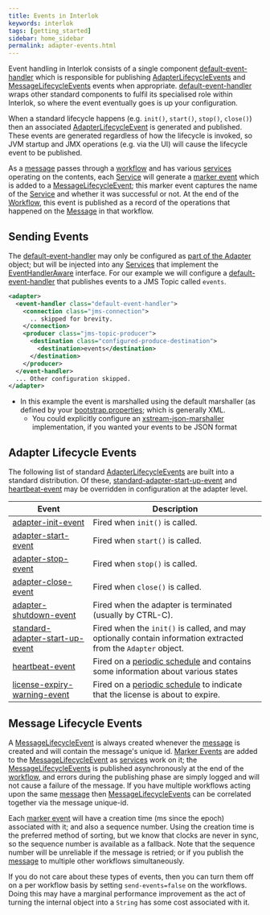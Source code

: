 ```yaml
---
title: Events in Interlok
keywords: interlok
tags: [getting_started]
sidebar: home_sidebar
permalink: adapter-events.html
---
```

Event handling in Interlok consists of a single component [default-event-handler][] which is responsible for publishing [AdapterLifecycleEvents][] and [MessageLifecycleEvents][] events when appropriate. [default-event-handler][] wraps other standard components to fulfil its specialised role within Interlok, so where the event eventually goes is up your configuration.

When a standard lifecycle happens (e.g. `init()`, `start()`, `stop()`, `close()`) then an associated [AdapterLifecycleEvent][] is generated and published. These events are generated regardless of how the lifecycle is invoked, so JVM startup and JMX operations (e.g. via the UI) will cause the lifecycle event to be published.

As a [message][AdaptrisMessage] passes through a [workflow][Workflow] and has various [services][Service] operating on the contents, each [Service][] will generate a [marker event][] which is added to a [MessageLifecycleEvent][]; this marker event captures the name of the [Service][] and whether it was successful or not. At the end of the [Workflow][], this event is published as a record of the operations that happened on the [Message][AdaptrisMessage] in that workflow.

## Sending Events ##

The [default-event-handler][] may only be configured as [part of the Adapter][] object; but will be injected into any [Services][Service] that implement the [EventHandlerAware][] interface. For our example we will configure a [default-event-handler][] that publishes events to a JMS Topic called `events`.

```xml
<adapter>
  <event-handler class="default-event-handler">
    <connection class="jms-connection">
      .. skipped for brevity.
    </connection>
    <producer class="jms-topic-producer">
      <destination class="configured-produce-destination">
        <destination>events</destination>
      </destination>
    </producer>
  </event-handler>
  ... Other configuration skipped.
</adapter>
```

- In this example the event is marshalled using the default marshaller (as defined by your [bootstrap.properties](adapter-bootstrap.html); which is generally XML.
    - You could explicitly configure an [xstream-json-marshaller][] implementation, if you wanted your events to be JSON format

## Adapter Lifecycle Events ##

The following list of standard [AdapterLifecycleEvents][AdapterLifecycleEvent] are built into a standard distribution. Of these, [standard-adapter-start-up-event][] and [heartbeat-event][] may be overridden in configuration at the adapter level.

| Event | Description |
|----|----|
|[adapter-init-event][]| Fired when `init()` is called.|
|[adapter-start-event][]| Fired when `start()` is called.|
|[adapter-stop-event][]| Fired when `stop()` is called.|
|[adapter-close-event][]| Fired when `close()` is called.|
|[adapter-shutdown-event][]| Fired when the adapter is terminated (usually by CTRL-C).|
|[standard-adapter-start-up-event][]| Fired when the `init()` is called, and may optionally contain information extracted from the `Adapter` object.|
|[heartbeat-event][]| Fired on a [periodic schedule][] and contains some information about various states|
|[license-expiry-warning-event][]| Fired on a [periodic schedule][] to indicate that the license is about to expire.|

## Message Lifecycle Events ##

A [MessageLifecycleEvent][] is always created whenever the [message][AdaptrisMessage] is created and will contain the message's unique id. [Marker Events][marker event] are added to the [MessageLifecycleEvent][] as [services][Service] work on it; the [MessageLifecycleEvents][MessageLifecycleEvent] is published asynchronously at the end of the [workflow][Workflow], and errors during the publishing phase are simply logged and will not cause a failure of the message. If you have multiple workflows acting upon the same [message][AdaptrisMessage] then [MessageLifecycleEvents][MessageLifecycleEvent] can be correlated together via the message unique-id.

Each [marker event] will have a creation time (ms since the epoch) associated with it; and also a sequence number. Using the creation time is the preferred method of sorting, but we know that clocks are never in sync, so the sequence number is available as a fallback. Note that the sequence number will be unreliable if the message is retried; or if you publish the [message][AdaptrisMessage] to multiple other workflows simultaneously.

If you do not care about these types of events, then you can turn them off on a per workflow basis by setting `send-events=false` on the workflows. Doing this may have a marginal performance improvement as the act of turning the internal object into a `String` has some cost associated with it.

[marker event]: https://nexus.adaptris.net/nexus/content/sites/javadocs/com/adaptris/interlok-core/3.8-SNAPSHOT/com/adaptris/core/MleMarker.html
[Workflow]: https://nexus.adaptris.net/nexus/content/sites/javadocs/com/adaptris/interlok-core/3.8-SNAPSHOT/com/adaptris/core/Workflow.html
[EventHandlerAware]: https://nexus.adaptris.net/nexus/content/sites/javadocs/com/adaptris/interlok-core/3.8-SNAPSHOT/com/adaptris/core/EventHandlerAware.html
[default-event-handler]: https://nexus.adaptris.net/nexus/content/sites/javadocs/com/adaptris/interlok-core/3.8-SNAPSHOT/com/adaptris/core/DefaultEventHandler.html
[AdapterLifecycleEvents]: #adapter-lifecycle-events
[AdapterLifecycleEvent]: https://nexus.adaptris.net/nexus/content/sites/javadocs/com/adaptris/interlok-core/3.8-SNAPSHOT/com/adaptris/core/AdapterLifecycleEvent.html
[MessageLifecycleEvents]: #message-lifecycle-events
[MessageLifecycleEvent]: https://nexus.adaptris.net/nexus/content/sites/javadocs/com/adaptris/interlok-core/3.8-SNAPSHOT/com/adaptris/core/MessageLifecycleEvent.html
[AdaptrisMessage]: https://nexus.adaptris.net/nexus/content/sites/javadocs/com/adaptris/interlok-core/3.8-SNAPSHOT/com/adaptris/core/AdaptrisMessage.html
[part of the Adapter]:https://nexus.adaptris.net/nexus/content/sites/javadocs/com/adaptris/interlok-core/3.8-SNAPSHOT/com/adaptris/core/Adapter.html#setEventHandler-com.adaptris.core.EventHandler-
[Service]: https://nexus.adaptris.net/nexus/content/sites/javadocs/com/adaptris/interlok-core/3.8-SNAPSHOT/com/adaptris/core/Service.html
[xstream-json-marshaller]: https://nexus.adaptris.net/nexus/content/sites/javadocs/com/adaptris/interlok-core/3.8-SNAPSHOT/com/adaptris/core/XStreamJsonMarshaller.html
[adapter-close-event]: https://nexus.adaptris.net/nexus/content/sites/javadocs/com/adaptris/interlok-core/3.8-SNAPSHOT/com/adaptris/core/event/AdapterCloseEvent.html
[adapter-init-event]: https://nexus.adaptris.net/nexus/content/sites/javadocs/com/adaptris/interlok-core/3.8-SNAPSHOT/com/adaptris/core/event/AdapterInitEvent.html
[periodic schedule]: https://nexus.adaptris.net/nexus/content/sites/javadocs/com/adaptris/interlok-core/3.8-SNAPSHOT/com/adaptris/core/Adapter.html#setHeartbeatEventInterval-com.adaptris.util.TimeInterval-
[adapter-shutdown-event]: https://nexus.adaptris.net/nexus/content/sites/javadocs/com/adaptris/interlok-core/3.8-SNAPSHOT/com/adaptris/core/event/AdapterShutdownEvent.html
[adapter-start-event]: https://nexus.adaptris.net/nexus/content/sites/javadocs/com/adaptris/interlok-core/3.8-SNAPSHOT/com/adaptris/core/event/AdapterStartEvent.html
[standard-adapter-start-up-event]: https://nexus.adaptris.net/nexus/content/sites/javadocs/com/adaptris/interlok-core/3.8-SNAPSHOT/com/adaptris/core/event/StandardAdapterStartUpEvent.html
[adapter-stop-event]: https://nexus.adaptris.net/nexus/content/sites/javadocs/com/adaptris/interlok-core/3.8-SNAPSHOT/com/adaptris/core/event/AdapterStopEvent.html
[heartbeat-event]: https://nexus.adaptris.net/nexus/content/sites/javadocs/com/adaptris/interlok-core/3.8-SNAPSHOT/com/adaptris/core/HeartbeatEvent.html
[license-expiry-warning-event]: https://nexus.adaptris.net/nexus/content/sites/javadocs/com/adaptris/interlok-core/3.8-SNAPSHOT/com/adaptris/core/event/LicenseExpiryWarningEvent.html
